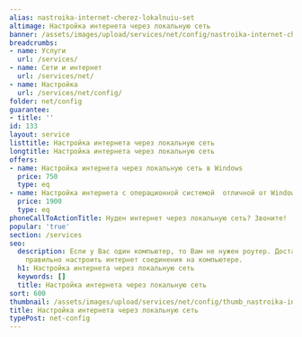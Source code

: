 ```yaml
---
alias: nastroika-internet-cherez-lokalnuiu-set
altimage: Настройка интернета через локальную сеть
banner: /assets/images/upload/services/net/config/nastroika-internet-cherez-lokalnuiu-set.jpg
breadcrumbs:
- name: Услуги
  url: /services/
- name: Сети и интернет
  url: /services/net/
- name: Настройка
  url: /services/net/config/
folder: net/config
guarantee:
- title: ''
id: 133
layout: service
listtitle: Настройка интернета через локальную сеть
longtitle: Настройка интернета через локальную сеть
offers:
- name: Настройка интернета через локальную сеть в Windows
  price: 750
  type: eq
- name: Настройка интернета с операционной системой  отличной от Windows
  price: 1900
  type: eq
phoneCallToActionTitle: Нуден интернет через локальную сеть? Звоните!
popular: 'true'
section: /services
seo:
  description: Если у Вас один компьютер, то Вам не нужен роутер. Достаточно просто
    правильно настроить интернет соединения на компьютере.
  h1: Настройка интернета через локальную сеть
  keywords: []
  title: Настройка интернета через локальную сеть
sort: 600
thumbnail: /assets/images/upload/services/net/config/thumb_nastroika-internet-cherez-lokalnuiu-set.jpg
title: Настройка интернета через локальную сеть
typePost: net-config
---
```

